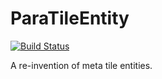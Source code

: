 # ParaTileEntity
[![Build Status](https://travis-ci.org/basdxz/Forge-MDK.svg?branch=1.7.10)](https://travis-ci.org/basdxz/Forge-MDK)

A re-invention of meta tile entities.